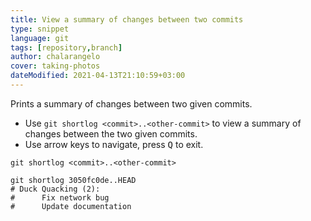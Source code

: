 ```yaml
---
title: View a summary of changes between two commits
type: snippet
language: git
tags: [repository,branch]
author: chalarangelo
cover: taking-photos
dateModified: 2021-04-13T21:10:59+03:00
---
```


Prints a summary of changes between two given commits.

- Use `git shortlog <commit>..<other-commit>` to view a summary of changes between the two given commits.
- Use arrow keys to navigate, press <kbd>Q</kbd> to exit.

```shell
git shortlog <commit>..<other-commit>
```

```shell
git shortlog 3050fc0de..HEAD
# Duck Quacking (2):
#      Fix network bug
#      Update documentation
```
